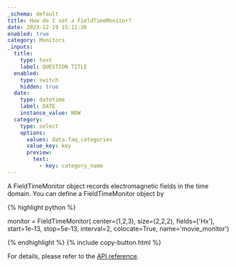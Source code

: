 ```yaml
---
_schema: default
title: How do I set a FieldTimeMonitor?
date: 2023-12-19 15:11:26
enabled: true
category: Monitors
_inputs:
  title:
    type: text
    label: QUESTION TITLE
  enabled:
    type: switch
    hidden: true
  date:
    type: datetime
    label: DATE
    instance_value: NOW
  category:
    type: select
    options:
      values: data.faq_categories
      value_key: key
      preview:
        text:
          - key: category_name
---
```

A FieldTimeMonitor object records electromagnetic fields in the time domain. You can define a FieldTimeMonitor object by

<div markdown class="code-snippet">{% highlight python %}

monitor = FieldTimeMonitor(
    center=(1,2,3),
    size=(2,2,2),
    fields=['Hx'],
    start=1e-13,
    stop=5e-13,
    interval=2,
    colocate=True,
    name='movie_monitor')

{% endhighlight %}
{% include copy-button.html %}
</div>

For details, please refer to the [API reference](https://docs.flexcompute.com/projects/tidy3d/en/stable/_autosummary/tidy3d.FieldTimeMonitor.html).